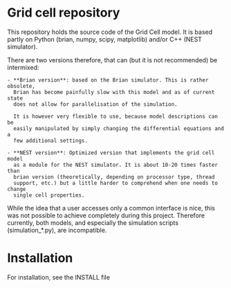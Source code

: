 # Grid cell repository #

This repository holds the source code of the Grid Cell model. It is based
partly on Python (brian, numpy, scipy, matplotlib) and/or C++ (NEST simulator).

There are two versions therefore, that can (but it is not recommended) be
intermixed:

    - **Brian version**: based on the Brian simulator. This is rather obsolete,
      Brian has become painfully slow with this model and as of current state
      does not allow for parallelisation of the simulation.

      It is however very flexible to use, because model descriptions can be
      easily manipulated by simply changing the differential equations and a
      few additional settings.

    - **NEST version**: Optimized version that implements the grid cell model
      as a module for the NEST simulator. It is about 10-20 times faster than
      brian version (theoretically, depending on processor type, thread
      support, etc.) but a little harder to comprehend when one needs to change
      single cell properties.

While the idea that a user accesses only a common interface is nice, this was
not possible to achieve completely during this project. Therefore currently,
both models, and especially the simulation scripts (simulation_\*.py), are
incompatible.

# Installation #

For installation, see the INSTALL file
